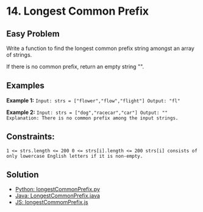 # 14. Longest Common Prefix

## Easy Problem

Write a function to find the longest common prefix string amongst an array of strings.

If there is no common prefix, return an empty string "". 

## Examples
**Example 1:**
`Input: strs = ["flower","flow","flight"]
Output: "fl"`

**Example 2:**
`Input: strs = ["dog","racecar","car"]
Output: ""
Explanation: There is no common prefix among the input strings.`
 
## Constraints:
`1 <= strs.length <= 200
0 <= strs[i].length <= 200
strs[i] consists of only lowercase English letters if it is non-empty.`

## Solution
- [Python: longestCommonPrefix.py](../../Python/Easy/longestCommonPrefix.py)
- [Java: LongestCommonPrefix.java](../../Java/Easy/src/LongestCommonPrefix.java)
- [JS: longestCommomPrefix.js](../../JS/Easy/longestCommonPrefix.js)
